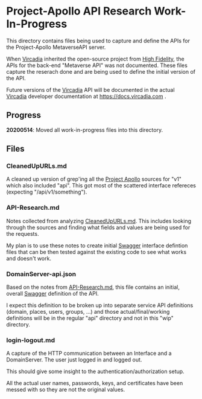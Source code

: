 # Project-Apollo API Research Work-In-Progress

This directory contains files being used to capture and define the
APIs for the Project-Apollo MetaverseAPI server.

When [Vircadia] inherited the open-source project from [High Fidelity], 
the APIs for the back-end "Metaverse API" was not documented.
These files capture the reserach done and are being used to
define the initial version of the API.

Future versions of the [Vircadia] API will be documented in the
actual [Vircadia] developer documentation at https://docs.vircadia.com .

## Progress

**20200514**: Moved all work-in-progress files into this directory.

## Files

### CleanedUpURLs.md

A cleaned up version of grep'ing all the [Project Apollo] sources
for "v1" which also included "api". This got most of the scattered
interface refereces (expecting "/api/v1/something").

### API-Research.md

Notes collected from analyzing [CleanedUpURLs.md](./CleanedUpURLS.md).
This includes looking through the sources and finding what fields and
values are being used for the requests.

My plan is to use these notes to create initial [Swagger] interface
defintion files that can be then tested against the existing code
to see what works and doesn't work.

### DomainServer-api.json

Based on the notes from [API-Research.md](./API-Research.md), this
file contains an initial, overall [Swagger] definition of the API.

I expect this definition to be broken up into separate service API
definitions (domain, places, users, groups, ...) and those
actual/final/working definitions will be in the regular "api"
directory and not in this "wip" directory.

### login-logout.md

A capture of the HTTP communication between an Interface and a
DomainServer. The user just logged in and logged out.

This should give some insight to the authentication/authorization setup.

All the actual user names, passwords, keys, and certificates have been
messed with so they are not the original values.

[Vircadia]: https://vircadia.com/
[Project Apollo]: https://github.com/kasenvr/project-apollo
[High Fidelity]: https://en.wikipedia.org/wiki/High_Fidelity_(company)
[Swagger]: https://swagger.io
[Creative Commons Attribution-NonCommercial 4.0 International]: http://creativecommons.org/licenses/by-nc/4.0/

<!-- vim: ts=2 sw=2 et ai
-->

